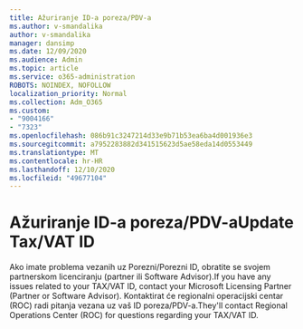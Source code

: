 ```yaml
---
title: Ažuriranje ID-a poreza/PDV-a
ms.author: v-smandalika
author: v-smandalika
manager: dansimp
ms.date: 12/09/2020
ms.audience: Admin
ms.topic: article
ms.service: o365-administration
ROBOTS: NOINDEX, NOFOLLOW
localization_priority: Normal
ms.collection: Adm_O365
ms.custom:
- "9004166"
- "7323"
ms.openlocfilehash: 086b91c3247214d33e9b71b53ea6ba4d001936e3
ms.sourcegitcommit: a7952283882d341515623d5ae58eda14d0553449
ms.translationtype: MT
ms.contentlocale: hr-HR
ms.lasthandoff: 12/10/2020
ms.locfileid: "49677104"
---
```

# <a name="update-taxvat-id"></a><span data-ttu-id="990d5-102">Ažuriranje ID-a poreza/PDV-a</span><span class="sxs-lookup"><span data-stu-id="990d5-102">Update Tax/VAT ID</span></span>

<span data-ttu-id="990d5-103">Ako imate problema vezanih uz Porezni/Porezni ID, obratite se svojem partnerskom licenciranju (partner ili Software Advisor).</span><span class="sxs-lookup"><span data-stu-id="990d5-103">If you have any issues related to your TAX/VAT ID, contact your Microsoft Licensing Partner (Partner or Software Advisor).</span></span> <span data-ttu-id="990d5-104">Kontaktirat će regionalni operacijski centar (ROC) radi pitanja vezana uz vaš ID poreza/PDV-a.</span><span class="sxs-lookup"><span data-stu-id="990d5-104">They'll contact Regional Operations Center (ROC) for questions regarding your TAX/VAT ID.</span></span> 